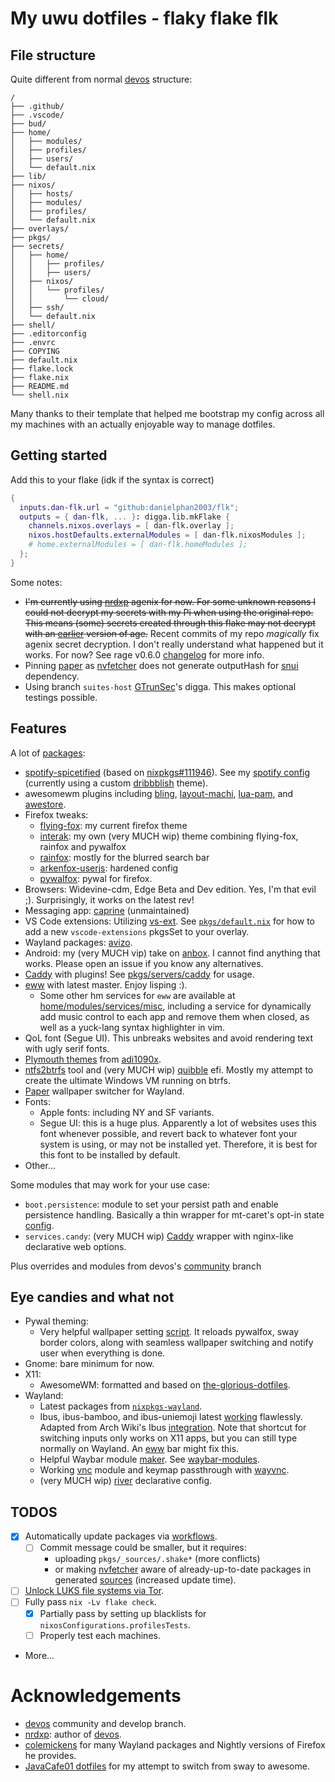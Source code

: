 # My uwu dotfiles - flaky flake flk

## File structure

Quite different from normal [devos][devos] structure:

```
/
├── .github/
├── .vscode/
├── bud/
├── home/
│   ├── modules/
│   ├── profiles/
│   ├── users/
│   └── default.nix
├── lib/
├── nixos/
│   ├── hosts/
│   ├── modules/
│   ├── profiles/
│   └── default.nix
├── overlays/
├── pkgs/
├── secrets/
│   ├── home/
│   │   ├── profiles/
│   │   ├── users/
│   ├── nixos/
│   │   └── profiles/
│   │       └── cloud/
│   ├── ssh/
│   └── default.nix
├── shell/
├── .editorconfig
├── .envrc
├── COPYING
├── default.nix
├── flake.lock
├── flake.nix
├── README.md
└── shell.nix
```

Many thanks to their template that helped me bootstrap my config across all my machines with an actually enjoyable way to manage dotfiles.

## Getting started

Add this to your flake (idk if the syntax is correct)
```nix
{
  inputs.dan-flk.url = "github:danielphan2003/flk";
  outputs = { dan-flk, ... }: digga.lib.mkFlake {
    channels.nixos.overlays = [ dan-flk.overlay ];
    nixos.hostDefaults.externalModules = [ dan-flk.nixosModules ];
    # home.externalModules = [ dan-flk.homeModules ];
  };
}
```

Some notes:
- ~~I'm currently using [nrdxp][nrdxp] agenix for now. For some unknown reasons I could not decrypt my secrets with my Pi when using the original repo.~~
  ~~This means (some) secrets created through this flake may not decrypt with an [earlier][divnix-agenix] version of age.~~
  Recent commits of my repo *magically* fix agenix secret decryption. I don't really understand what happened but it works. For now?
  See rage v0.6.0 [changelog][rage-v0.6.0-changelog] for more info.
- Pinning [paper][paper] as [nvfetcher][nvfetcher] does not generate outputHash for [snui][snui] dependency.
- Using branch `suites-host` [GTrunSec][GTrunSec]'s digga. This makes optional testings possible.

## Features

A lot of [packages][pkgs]:
- [spotify-spicetified][my-spotify-spicetified] (based on [nixpkgs#111946][nixpkgs-spotify-spicetified]).
  See my [spotify config][my-spotify-config] (currently using a custom [dribbblish][ddt] theme).
- awesomewm plugins including [bling][bling], [layout-machi][layout-machi], [lua-pam][lua-pam], and [awestore][awestore].
- Firefox tweaks:
  - [flying-fox][flying-fox]: my current firefox theme
  - [interak][interak]: my own (very MUCH wip) theme combining flying-fox, rainfox and pywalfox
  - [rainfox][rainfox]: mostly for the blurred search bar
  - [arkenfox-userjs][arkenfox-userjs]: hardened config
  - [pywalfox][pywalfox]: pywal for firefox.
- Browsers: Widevine-cdm, Edge Beta and Dev edition. Yes, I'm that evil ;). Surprisingly, it works on the latest rev!
- Messaging app: [caprine][caprine] (unmaintained)
- VS Code extensions: Utilizing [vs-ext][vs-ext]. See [`pkgs/default.nix`][vs-ext-example] for how to add a new `vscode-extensions` pkgsSet to your overlay.
- Wayland packages: [avizo][avizo].
- Android: my (very MUCH vip) take on [anbox][anbox]. I cannot find anything that works. Please open an issue if you know any alternatives.
- [Caddy][caddy] with plugins! See [pkgs/servers/caddy][caddy-with-plugins] for usage.
- [eww][eww] with latest master. Enjoy lisping :).
  - Some other hm services for `eww` are available at [home/modules/services/misc](./home/modules/services/misc), including a service for dynamically add music control to each app and remove them when closed, as well as a yuck-lang syntax highlighter in vim.
- QoL font (Segue UI). This unbreaks websites and avoid rendering text with ugly serif fonts.
- [Plymouth themes][plymouth-themes] from [adi1090x][adi1090x].
- [ntfs2btrfs][ntfs2btrfs] tool and (very MUCH wip) [quibble][quibble] efi. Mostly my attempt to create the ultimate Windows VM running on btrfs.
- [Paper][paper] wallpaper switcher for Wayland.
- Fonts:
  - Apple fonts: including NY and SF variants.
  - Segue UI: this is a huge plus. Apparently a lot of websites uses this font whenever possible, and revert back to whatever font your system is using, or may not be installed yet. Therefore, it is best for this font to be installed by default.
- Other...

Some modules that may work for your use case:
- `boot.persistence`: module to set your persist path and enable persistence handling. Basically a thin wrapper for mt-caret's opt-in state [config][optin-state].
- `services.candy`: (very MUCH wip) [Caddy][caddy] wrapper with nginx-like declarative web options.

Plus overrides and modules from devos's [community][devos-community] branch

## Eye candies and what not
- Pywal theming:
  - Very helpful wallpaper setting [script][wal-set]. It reloads pywalfox, sway border colors, along with seamless wallpaper switching and notify user when everything is done.
- Gnome: bare minimum for now.
- X11:
  - AwesomeWM: formatted and based on [the-glorious-dotfiles][the-glorious-dotfiles].
- Wayland:
  - Latest packages from [`nixpkgs-wayland`][nixpkgs-wayland].
  - Ibus, ibus-bamboo, and ibus-uniemoji latest [working][sway-startup] flawlessly. Adapted from Arch Wiki's Ibus [integration][arch-wiki-ibus]. Note that shortcut for switching inputs only works on X11 apps, but you can still type normally on Wayland. An [eww][eww] bar might fix this.
  - Helpful Waybar module [maker][waybar-module-maker]. See [waybar-modules][waybar-modules].
  - Working [vnc][repo-root-vnc] module and keymap passthrough with [wayvnc][wayvnc].
  - (very MUCH wip) [river][river] declarative config.

## TODOS
- [x] Automatically update packages via [workflows][auto-update-pkgs-workflow].
  - [ ] Commit message could be smaller, but it requires:
    - uploading `pkgs/_sources/.shake*` (more conflicts)
    - or making [nvfetcher][nvfetcher] aware of already-up-to-date packages in generated [sources][generated-sources] (increased update time).
- [ ] [Unlock LUKS file systems via Tor][tor-luks-unlock].
- [ ] Fully pass `nix -Lv flake check`.
  - [x] Partially pass by setting up blacklists for `nixosConfigurations.profilesTests`.
  - [ ] Properly test each machines.
- More...

# Acknowledgements
- [devos][devos] community and develop branch.
- [nrdxp][nrdxp]: author of [devos][devos].
- [colemickens][colemickens] for many Wayland packages and Nightly versions of Firefox he provides.
- [JavaCafe01 dotfiles][JavaCafe01-dotfiles] for my attempt to switch from sway to awesome.

[devos]: https://github.com/divnix/devos

[nrdxp]: https://github.com/nrdxp

[divnix-agenix]: https://github.com/divnix/devos/blob/develop/flake.nix#L23

[rage-v0.6.0-changelog]: https://github.com/str4d/rage/releases/tag/v0.6.0

[paper]: https://gitlab.com/snakedye/paper
[nvfetcher]: https://github.com/berberman/nvfetcher
[snui]: https://gitlab.com/snakedye/snui

[GTrunSec]: https://github.com/GTrunSec

[home-manager]: https://github.com/nix-community/home-manager/tree/d370447
[nrdxp-nixos]: https://github.com/nrdxp/nixpkgs/more-general-fsbefore
[impermanance]: https://github.com/nix-community/impermanance
[persistence-profile]: ./profiles/misc/persistence

[firefox-nightly]: https://github.com/colemickens/flake-firefox-nightly
[nixpkgs-wayland]: https://github.com/colemickens/nixpkgs-wayland

[pkgs]: pkgs

[nixpkgs-spotify-spicetified]: https://github.com/NixOS/nixpkgs/pull/111946
[my-spotify-spicetified]: pkgs/applications/audio/spotify-spicetified/default.nix
[my-spotify-config]: profiles/graphical/spotify/default.nix
[ddt]: https://github.com/JulienMaille/dribbblish-dynamic-theme

[bling]: https://github.com/Nooo37/bling
[layout-machi]: https://github.com/xinhaoyuan/layout-machi
[lua-pam]: https://github.com/RMTT/lua-pam
[awestore]: https://github.com/K4rakara/awestore

[flying-fox]: https://github.com/akshat46/FlyingFox/
[interak]: pkgs/data/misc/interak/default.nix
[rainfox]: https://github.com/1280px/rainfox
[arkenfox-userjs]: https://github.com/arkenfox/user.js
[pywalfox]: https://github.com/Frewacom/pywalfox-native

[caprine]: https://github.com/sindresorhus/caprine

[vs-ext]: https://github.com/divnix/vs-ext
[vs-ext-example]: ./pkgs/default.nix#L33

[caddy]: https://caddyserver.com
[caddy-with-plugins]: ./pkgs/servers/caddy/default.nix
[eww]: https://github.com/elkowar/eww

[plymouth-themes]: https://github.com/adi1090x/plymouth-themes
[adi1090x]: https://github.com/adi1090x

[ntfs2btrfs]: https://github.com/maharmstone/ntfs2btrfs
[quibble]: https://github.com/maharmstone/quibble

[paper]: https://gitlab.com/snakedye/paper

[optin-state]: https://mt-caret.github.io/blog/posts/2020-06-29-optin-state.html

[devos-community]: https://github.com/divnix/devos/tree/community

[avizo]: https://github.com/misterdanb/avizo
[anbox]: https://github.com/anbox/anbox

[wal-set]: users/profiles/sway/config/scripts/wal-set.nix
[sway-startup]: users/profiles/sway/config/startup.nix
[the-glorious-dotfiles]: https://github.com/manilarome/the-glorious-dotfiles
[arch-wiki-ibus]: https://wiki.archlinux.org/title/IBus#Integration
[waybar-module-maker]: lib/pkgs-build/mkWaybarModule.nix
[waybar-modules]: users/profiles/sway/waybar/modules
[repo-root-vnc]: ./home/modules/services/wayvnc.nix
[wayvnc]: https://github.com/any1/wayvnc
[river]: https://github.com/ifreund/river

[auto-update-pkgs-workflow]: ./.github/workflows/auto-update-pkgs.yml
[generated-sources]: pkgs/_sources/generated.nix
[tor-luks-unlock]: https://nixos.wiki/wiki/Remote_LUKS_Unlocking

[colemickens]: https://github.com/colemickens
[JavaCafe01-dotfiles]: https://github.com/JavaCafe01/DotFiles
